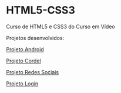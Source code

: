 # HTML5-CSS3
 Curso de HTML5 e CSS3 do Curso em Vídeo

<p>Projetos desenvolvidos:</p>
<p><a href="https://gustavopimentaribeiro.github.io/HTML5-CSS3/Módulo%202/desafios/desafio10/" target="_blank">Projeto Android</a></p>
<p><a href="https://gustavopimentaribeiro.github.io/HTML5-CSS3/Módulo%203/desafios/desafio12/" target="_blank">Projeto Cordel</a></p>
<p><a href="https://gustavopimentaribeiro.github.io/HTML5-CSS3/Módulo%204/desafios/desafio13/" target="_blank">Projeto Redes Sociais</a></p>
<p><a href="https://gustavopimentaribeiro.github.io/HTML5-CSS3/Módulo%204/desafios/desafio14/" target="_blank">Projeto Login</a></p>
